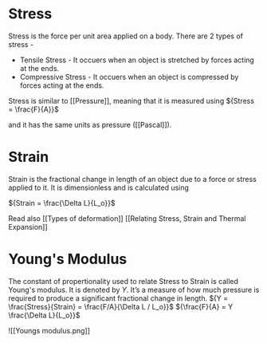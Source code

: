 # Stress

Stress is the force per unit area applied on a body. There are 2 types of stress - 

- Tensile Stress - It occuers when an object is stretched by forces acting at the ends.
- Compressive Stress - It occuers when an object is compressed by forces acting at the ends.

Stress is similar to [[Pressure]], meaning that it is measured using 
${Stress = \frac{F}{A}}$

and it has the same units as pressure ([[Pascal]]).


# Strain

Strain is the fractional change in length of an object due to a force or stress applied to it. It is dimensionless and is calculated using

${Strain = \frac{\Delta L}{L_o}}$

Read also [[Types of deformation]] [[Relating Stress, Strain and Thermal Expansion]]


# Young's Modulus

The constant of propertionality used to relate Stress to Strain is called Young's modulus. It is denoted by ${Y}$. It’s a measure of how much pressure is required to produce a significant fractional change in length.
${Y = \frac{Stress}{Strain} = \frac{F/A}{\Delta L / L_o}}$
${\frac{F}{A} = Y \frac{\Delta L}{L_o}}$

![[Youngs modulus.png]]